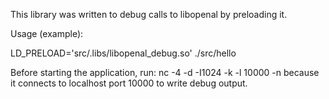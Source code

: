 This library was written to debug calls to libopenal by preloading it.

Usage (example):

LD_PRELOAD='src/.libs/libopenal_debug.so' ./src/hello

Before starting the application, run: nc -4 -d -I1024 -k -l 10000 -n
because it connects to localhost port 10000 to write debug output.

